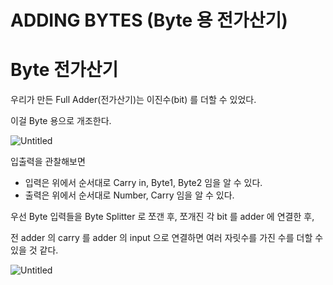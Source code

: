 # ADDING BYTES (Byte 용 전가산기)

# Byte 전가산기

우리가 만든 Full Adder(전가산기)는 이진수(bit) 를 더할 수 있었다.

이걸 Byte 용으로 개조한다.

![Untitled](ADDING%20BYTES%20(Byte%20%E1%84%8B%E1%85%AD%E1%86%BC%20%E1%84%8C%E1%85%A5%E1%86%AB%E1%84%80%E1%85%A1%E1%84%89%E1%85%A1%E1%86%AB%E1%84%80%E1%85%B5)%201bc80ae0869c81069809e7f35a7c51f1/Untitled.png)

입출력을 관찰해보면 

- 입력은 위에서 순서대로 Carry in, Byte1, Byte2 임을 알 수 있다.
- 출력은 위에서 순서대로 Number, Carry 임을 알 수 있다.

우선 Byte 입력들을 Byte Splitter 로 쪼갠 후, 쪼개진 각 bit 를 adder 에 연결한 후,

전 adder 의 carry 를 adder 의 input 으로 연결하면 여러 자릿수를 가진 수를 더할 수 있을 것 같다.

![Untitled](ADDING%20BYTES%20(Byte%20%E1%84%8B%E1%85%AD%E1%86%BC%20%E1%84%8C%E1%85%A5%E1%86%AB%E1%84%80%E1%85%A1%E1%84%89%E1%85%A1%E1%86%AB%E1%84%80%E1%85%B5)%201bc80ae0869c81069809e7f35a7c51f1/Untitled%201.png)